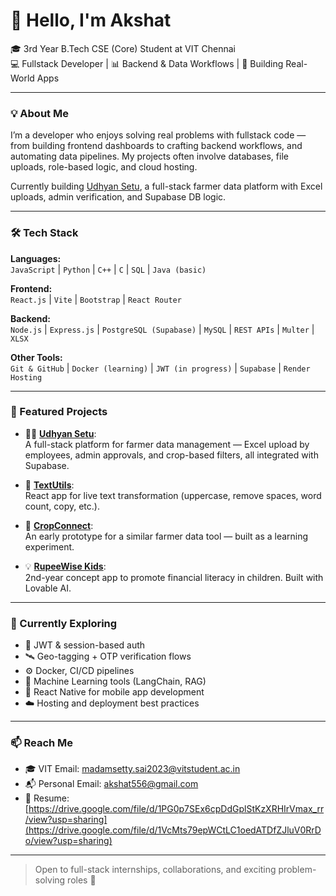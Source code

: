 # 👋 Hello, I'm Akshat

🎓 3rd Year B.Tech CSE (Core) Student at VIT Chennai  
💻 Fullstack Developer | 📊 Backend & Data Workflows | 🚀 Building Real-World Apps

---

### 💡 About Me

I’m a developer who enjoys solving real problems with fullstack code — from building frontend dashboards to crafting backend workflows, and automating data pipelines. My projects often involve databases, file uploads, role-based logic, and cloud hosting.

Currently building [Udhyan Setu](https://github.com/msv-akshat/UdhyanSetu_Final), a full-stack farmer data platform with Excel uploads, admin verification, and Supabase DB logic.

---

### 🛠️ Tech Stack

**Languages:**  
`JavaScript` | `Python` | `C++` | `C` | `SQL` | `Java (basic)`

**Frontend:**  
`React.js` | `Vite` | `Bootstrap` | `React Router`

**Backend:**  
`Node.js` | `Express.js` | `PostgreSQL (Supabase)` | `MySQL` | `REST APIs` | `Multer` | `XLSX`

**Other Tools:**  
`Git & GitHub` | `Docker (learning)` | `JWT (in progress)` | `Supabase` | `Render Hosting`

---

### 🚀 Featured Projects

- 🧑‍🌾 [**Udhyan Setu**](https://github.com/msv-akshat/UdhyanSetu_Final):  
  A full-stack platform for farmer data management — Excel upload by employees, admin approvals, and crop-based filters, all integrated with Supabase.

- 📝 [**TextUtils**](https://github.com/msv-akshat/TextUtils):  
  React app for live text transformation (uppercase, remove spaces, word count, copy, etc.).

- 🧪 [**CropConnect**](https://github.com/msv-akshat/CropConnect):  
  An early prototype for a similar farmer data tool — built as a learning experiment.

- 💡 [**RupeeWise Kids**](https://github.com/msv-akshat/rupee-wise-kids):  
  2nd-year concept app to promote financial literacy in children. Built with Lovable AI.

---

### 🧠 Currently Exploring

- 🔐 JWT & session-based auth  
- 🛰️ Geo-tagging + OTP verification flows  
- ⚙️ Docker, CI/CD pipelines  
- 🤖 Machine Learning tools (LangChain, RAG)  
- 📱 React Native for mobile app development  
- ☁️ Hosting and deployment best practices

---

### 📫 Reach Me

- 🎓 VIT Email: [madamsetty.sai2023@vitstudent.ac.in](mailto:madamsetty.sai2023@vitstudent.ac.in)  
- 📬 Personal Email: [akshat556@gmail.com](mailto:akshat556@gmail.com)  
- 📂 Resume: [https://drive.google.com/file/d/1PG0p7SEx6cpDdGplStKzXRHIrVmax_rr/view?usp=sharing](https://drive.google.com/file/d/1VcMts79epWCtLC1oedATDfZJluV0RrDo/view?usp=sharing)

---

> Open to full-stack internships, collaborations, and exciting problem-solving roles 🙌
